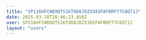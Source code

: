 ```yaml
---
title: "SP116HFCWB9QT51KT9D8JDZX301PAFBRP77C0Q71J"
date: 2025-03-20T10:46:23.050Z
user: SP116HFCWB9QT51KT9D8JDZX301PAFBRP77C0Q71J
layout: "users"
---
```

    